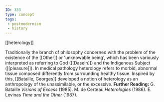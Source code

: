 ```yaml
---
ID: 333
type: concept
tags: 
 - postmodernism
 - history
---
```


[[heterology]]

 Traditionally
the branch of philosophy concerned with the problem of the existence of
the [[Other]] or 'unknowable
being', which has been variously interpreted as referring to God
([[Dasein]]) and the
Indigenous Subject
([[pleasure]]).
In medical pathology heterology refers to morbid, abnormal tissue
composed differently from surrounding healthy tissue. Inspired by this,
[[Bataille, Georges]]
developed a notion of heterology as an anthropology of the
unassimilable, or the excessive.
**Further Reading:** G. Bataille *Visions of Excess* (1985).
M. de Certeau *Heterologies* (1986).
E. Levinas *Time and the Other* (1987).
